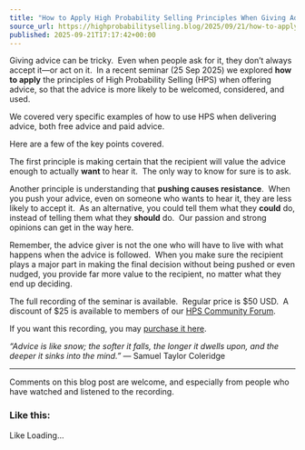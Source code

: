 ```yaml
---
title: "How to Apply High Probability Selling Principles When Giving Advice"
source_url: https://highprobabilityselling.blog/2025/09/21/how-to-apply-hps-principles-when-giving-advice-live-seminar-on-zoom-50-usd
published: 2025-09-21T17:17:42+00:00
---
```

Giving advice can be tricky.  Even when people ask for it, they don’t always accept it—or act on it.  In a recent seminar (25 Sep 2025\) we explored **how to apply** the principles of High Probability Selling (HPS) when offering advice, so that the advice is more likely to be welcomed, considered, and used. 


We covered very specific examples of how to use HPS when delivering advice, both free advice and paid advice.


Here are a few of the key points covered.


The first principle is making certain that the recipient will value the advice enough to actually **want** to hear it.  The only way to know for sure is to ask.


Another principle is understanding that **pushing causes resistance**.  When you push your advice, even on someone who wants to hear it, they are less likely to accept it.  As an alternative, you could tell them what they **could** do, instead of telling them what they **should** do.  Our passion and strong opinions can get in the way here.


Remember, the advice giver is not the one who will have to live with what happens when the advice is followed.  When you make sure the recipient plays a major part in making the final decision without being pushed or even nudged, you provide far more value to the recipient, no matter what they end up deciding.


The full recording of the seminar is available.  Regular price is $50 USD.  A discount of $25 is available to members of our [HPS Community Forum](https://highprobabilityselling.blog/hps-community-forum-series/).


If you want this recording, you may [purchase it here](https://highprobsell.com/product/how-to-apply-hps-principles-when-giving-advice-recording-of-seminar-on-2025-09-25/).  


*“Advice is like snow; the softer it falls, the longer it dwells upon, and the deeper it sinks into the mind.”* — Samuel Taylor Coleridge




---


Comments on this blog post are welcome, and especially from people who have watched and listened to the recording.


### Like this:

Like Loading...
